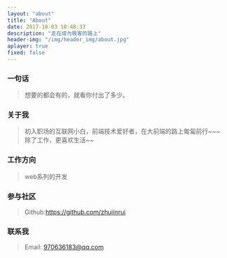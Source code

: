 ```yaml
---
layout: "about"
title: "About"
date: 2017-10-03 10:48:33
description: "走在成为极客的路上"
header-img: "/img/header_img/about.jpg"
aplayer: true
fixed: false
---
```


### 一句话

>想要的都会有的，就看你付出了多少。

### 关于我

>初入职场的互联网小白，前端技术爱好者，在大前端的路上匍匐前行~~~
>除了工作，更喜欢生活~~


### 工作方向

> web系列的开发

### 参与社区


 >
 > Github:https://github.com/zhujinrui
 >



### 联系我

>Email: 970636183@qq.com


